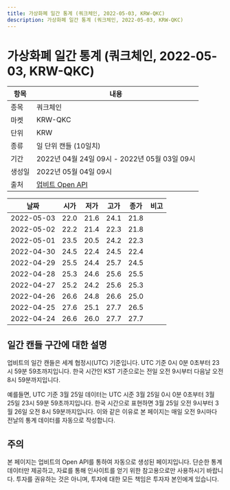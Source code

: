 ```yaml
---
title: 가상화폐 일간 통계 (쿼크체인, 2022-05-03, KRW-QKC)
description: 가상화폐 일간 통계 (쿼크체인, 2022-05-03, KRW-QKC)
---
```



가상화폐 일간 통계 (쿼크체인, 2022-05-03, KRW-QKC)
===

|항목|내용|
|--|--|
|종목|쿼크체인|
|마켓|KRW-QKC|
|단위|KRW|
|종류|일 단위 캔들 (10일치)|
|기간|2022년 04월 24일 09시 - 2022년 05월 03일 09시|
|생성일|2022년 05월 04일 09시|
|출처|[업비트 Open API](https://docs.upbit.com)|


|날짜|시가|저가|고가|종가|비고|
|--|--|--|--|--|--|
|2022-05-03|22.0|21.6|24.1|21.8|    |
|2022-05-02|22.2|21.4|22.3|21.8|    |
|2022-05-01|23.5|20.5|24.2|22.3|    |
|2022-04-30|24.5|22.4|24.5|22.4|    |
|2022-04-29|25.5|24.4|25.7|24.5|    |
|2022-04-28|25.3|24.6|25.6|25.5|    |
|2022-04-27|25.2|24.2|25.6|25.3|    |
|2022-04-26|26.6|24.8|26.6|25.0|    |
|2022-04-25|27.6|25.1|27.7|26.5|    |
|2022-04-24|26.6|26.0|27.7|27.7|    |


일간 캔들 구간에 대한 설명
---


업비트의 일간 캔들은 세계 협정시(UTC) 기준입니다. 
UTC 기준 0시 0분 0초부터 23시 59분 59초까지입니다. 
한국 시간인 KST 기준으로는 전일 오전 9시부터 다음날 오전 8시 59분까지입니다. 


예를들면, UTC 기준 3월 25일 데이터는 UTC 시준 3월 25일 0시 0분 0초부터 3월 25일 23시 59분 59초까지입니다. 
한국 시간으로 표현하면 3월 25일 오전 9시부터 3월 26일 오전 8시 59분까지입니다. 
이와 같은 이유로 본 페이지는 매일 오전 9시마다 전날의 통계 데이터를 자동으로 작성합니다. 


주의
---


본 페이지는 업비트의 Open API를 통하여 자동으로 생성된 페이지입니다. 
단순한 통계 데이터만 제공하고, 자료를 통해 인사이트를 얻기 위한 참고용으로만 사용하시기 바랍니다. 
투자를 권유하는 것은 아니며, 투자에 대한 모든 책임은 투자자 본인에게 있습니다. 
